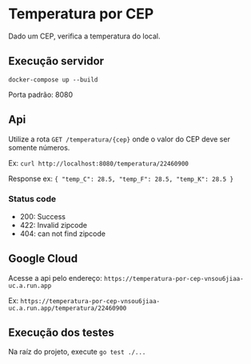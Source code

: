 # Temperatura por CEP
Dado um CEP, verifica a temperatura do local.

## Execução servidor
`docker-compose up --build`

Porta padrão: 8080

## Api
Utilize a rota `GET /temperatura/{cep}` onde o valor do CEP deve ser somente números.

Ex: `curl http://localhost:8080/temperatura/22460900`

Response ex: `{ "temp_C": 28.5, "temp_F": 28.5, "temp_K": 28.5 }`

### Status code
- 200: Success
- 422: Invalid zipcode
- 404: can not find zipcode

## Google Cloud
Acesse a api pelo endereço:
`https://temperatura-por-cep-vnsou6jiaa-uc.a.run.app`

Ex: `https://temperatura-por-cep-vnsou6jiaa-uc.a.run.app/temperatura/22460900`

## Execução dos testes
Na raíz do projeto, execute `go test ./...`
